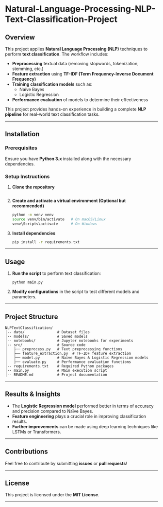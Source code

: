 # Natural-Language-Processing-NLP-Text-Classification-Project



## Overview
This project applies **Natural Language Processing (NLP)** techniques to perform **text classification**. The workflow includes:

- **Preprocessing** textual data (removing stopwords, tokenization, stemming, etc.)
- **Feature extraction** using **TF-IDF (Term Frequency-Inverse Document Frequency)**
- **Training classification models** such as:
  - Naïve Bayes
  - Logistic Regression
- **Performance evaluation** of models to determine their effectiveness

This project provides hands-on experience in building a complete **NLP pipeline** for real-world text classification tasks.

---

## Installation
### Prerequisites
Ensure you have **Python 3.x** installed along with the necessary dependencies.

### Setup Instructions
1. **Clone the repository**

   ```
2. **Create and activate a virtual environment (Optional but recommended)**
   ```sh
   python -m venv venv
   source venv/bin/activate   # On macOS/Linux
   venv\Scripts\activate      # On Windows
   ```
3. **Install dependencies**
   ```sh
   pip install -r requirements.txt
   ```

---

## Usage
1. **Run the script** to perform text classification:
   ```sh
   python main.py
   ```
2. **Modify configurations** in the script to test different models and parameters.

---

## Project Structure
```
NLPTextClassification/
│-- data/               # Dataset files
│-- models/             # Saved models
│-- notebooks/          # Jupyter notebooks for experiments
│-- src/                # Source code
│   ├── preprocess.py   # Text preprocessing functions
│   ├── feature_extraction.py  # TF-IDF feature extraction
│   ├── model.py        # Naïve Bayes & Logistic Regression models
│   ├── evaluate.py     # Performance evaluation functions
│-- requirements.txt    # Required Python packages
│-- main.py             # Main execution script
│-- README.md           # Project documentation
```

---

## Results & Insights
- The **Logistic Regression model** performed better in terms of accuracy and precision compared to Naïve Bayes.
- **Feature engineering** plays a crucial role in improving classification results.
- **Further improvements** can be made using deep learning techniques like LSTMs or Transformers.

---

## Contributions
Feel free to contribute by submitting **issues** or **pull requests**!

---

## License
This project is licensed under the **MIT License**.

---


